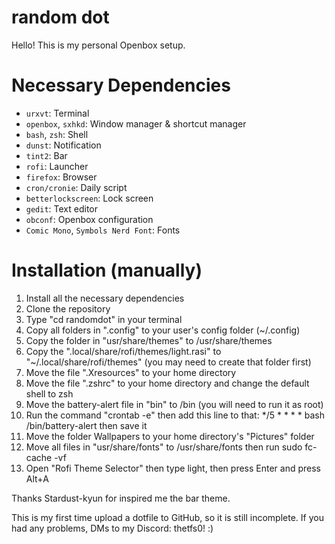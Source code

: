 # random dot
Hello! This is my personal Openbox setup.

# Necessary Dependencies
- `urxvt`: Terminal
- `openbox`, `sxhkd`: Window manager & shortcut manager
- `bash`, `zsh`: Shell
- `dunst`: Notification
- `tint2`: Bar
- `rofi`: Launcher
- `firefox`: Browser
- `cron/cronie`: Daily script
- `betterlockscreen`: Lock screen
- `gedit`: Text editor
- `obconf`: Openbox configuration
- `Comic Mono`, `Symbols Nerd Font`: Fonts

# Installation (manually)
1. Install all the necessary dependencies
2. Clone the repository
3. Type "cd randomdot" in your terminal
4. Copy all folders in ".config" to your user's config folder (~/.config)
5. Copy the folder in "usr/share/themes" to /usr/share/themes
6. Copy the ".local/share/rofi/themes/light.rasi" to "~/.local/share/rofi/themes" (you may need to create that folder first)
7. Move the file ".Xresources" to your home directory
8. Move the file ".zshrc" to your home directory and change the default shell to zsh
9. Move the battery-alert file in "bin" to /bin (you will need to run it as root)
10. Run the command "crontab -e" then add this line to that: */5 * * * * bash /bin/battery-alert then save it
11. Move the folder Wallpapers to your home directory's "Pictures" folder
12. Move all files in "usr/share/fonts" to /usr/share/fonts then run sudo fc-cache -vf
13. Open "Rofi Theme Selector" then type light, then press Enter and press Alt+A

Thanks Stardust-kyun for inspired me the bar theme.

This is my first time upload a dotfile to GitHub, so it is still incomplete. If you had any problems, DMs to my Discord: thetfs0! :)
